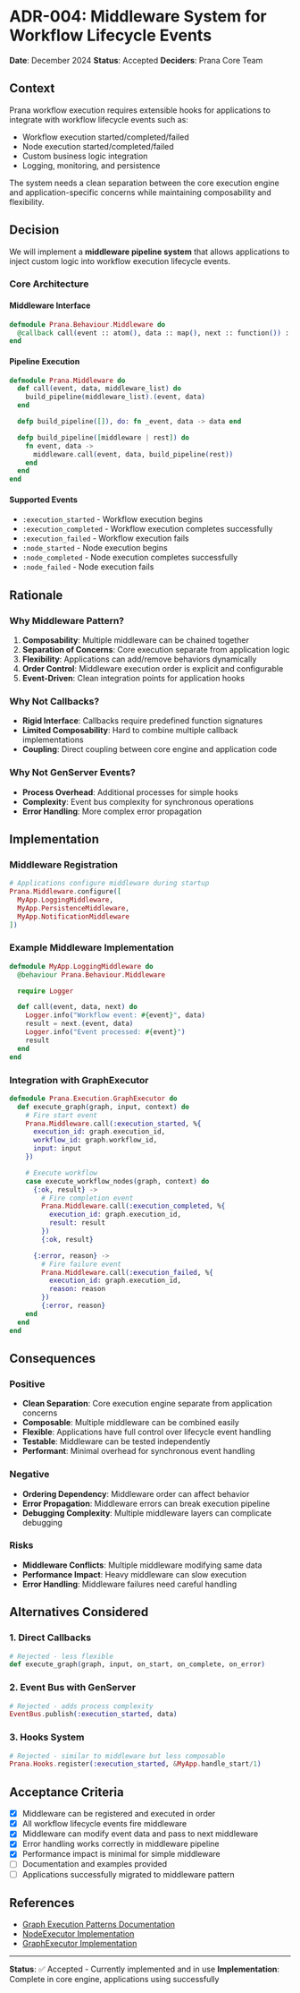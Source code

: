 # ADR-004: Middleware System for Workflow Lifecycle Events

**Date**: December 2024
**Status**: Accepted
**Deciders**: Prana Core Team

## Context

Prana workflow execution requires extensible hooks for applications to integrate with workflow lifecycle events such as:
- Workflow execution started/completed/failed
- Node execution started/completed/failed
- Custom business logic integration
- Logging, monitoring, and persistence

The system needs a clean separation between the core execution engine and application-specific concerns while maintaining composability and flexibility.

## Decision

We will implement a **middleware pipeline system** that allows applications to inject custom logic into workflow execution lifecycle events.

### Core Architecture

#### Middleware Interface
```elixir
defmodule Prana.Behaviour.Middleware do
  @callback call(event :: atom(), data :: map(), next :: function()) :: any()
end
```

#### Pipeline Execution
```elixir
defmodule Prana.Middleware do
  def call(event, data, middleware_list) do
    build_pipeline(middleware_list).(event, data)
  end

  defp build_pipeline([]), do: fn _event, data -> data end

  defp build_pipeline([middleware | rest]) do
    fn event, data ->
      middleware.call(event, data, build_pipeline(rest))
    end
  end
end
```

#### Supported Events
- `:execution_started` - Workflow execution begins
- `:execution_completed` - Workflow execution completes successfully
- `:execution_failed` - Workflow execution fails
- `:node_started` - Node execution begins
- `:node_completed` - Node execution completes successfully
- `:node_failed` - Node execution fails

## Rationale

### Why Middleware Pattern?

1. **Composability**: Multiple middleware can be chained together
2. **Separation of Concerns**: Core execution separate from application logic
3. **Flexibility**: Applications can add/remove behaviors dynamically
4. **Order Control**: Middleware execution order is explicit and configurable
5. **Event-Driven**: Clean integration points for application hooks

### Why Not Callbacks?

- **Rigid Interface**: Callbacks require predefined function signatures
- **Limited Composability**: Hard to combine multiple callback implementations
- **Coupling**: Direct coupling between core engine and application code

### Why Not GenServer Events?

- **Process Overhead**: Additional processes for simple hooks
- **Complexity**: Event bus complexity for synchronous operations
- **Error Handling**: More complex error propagation

## Implementation

### Middleware Registration
```elixir
# Applications configure middleware during startup
Prana.Middleware.configure([
  MyApp.LoggingMiddleware,
  MyApp.PersistenceMiddleware,
  MyApp.NotificationMiddleware
])
```

### Example Middleware Implementation
```elixir
defmodule MyApp.LoggingMiddleware do
  @behaviour Prana.Behaviour.Middleware

  require Logger

  def call(event, data, next) do
    Logger.info("Workflow event: #{event}", data)
    result = next.(event, data)
    Logger.info("Event processed: #{event}")
    result
  end
end
```

### Integration with GraphExecutor
```elixir
defmodule Prana.Execution.GraphExecutor do
  def execute_graph(graph, input, context) do
    # Fire start event
    Prana.Middleware.call(:execution_started, %{
      execution_id: graph.execution_id,
      workflow_id: graph.workflow_id,
      input: input
    })

    # Execute workflow
    case execute_workflow_nodes(graph, context) do
      {:ok, result} ->
        # Fire completion event
        Prana.Middleware.call(:execution_completed, %{
          execution_id: graph.execution_id,
          result: result
        })
        {:ok, result}

      {:error, reason} ->
        # Fire failure event
        Prana.Middleware.call(:execution_failed, %{
          execution_id: graph.execution_id,
          reason: reason
        })
        {:error, reason}
    end
  end
end
```

## Consequences

### Positive
- **Clean Separation**: Core execution engine separate from application concerns
- **Composable**: Multiple middleware can be combined easily
- **Flexible**: Applications have full control over lifecycle event handling
- **Testable**: Middleware can be tested independently
- **Performant**: Minimal overhead for synchronous event handling

### Negative
- **Ordering Dependency**: Middleware order can affect behavior
- **Error Propagation**: Middleware errors can break execution pipeline
- **Debugging Complexity**: Multiple middleware layers can complicate debugging

### Risks
- **Middleware Conflicts**: Multiple middleware modifying same data
- **Performance Impact**: Heavy middleware can slow execution
- **Error Handling**: Middleware failures need careful handling

## Alternatives Considered

### 1. Direct Callbacks
```elixir
# Rejected - less flexible
def execute_graph(graph, input, on_start, on_complete, on_error)
```

### 2. Event Bus with GenServer
```elixir
# Rejected - adds process complexity
EventBus.publish(:execution_started, data)
```

### 3. Hooks System
```elixir
# Rejected - similar to middleware but less composable
Prana.Hooks.register(:execution_started, &MyApp.handle_start/1)
```

## Acceptance Criteria

- [x] Middleware can be registered and executed in order
- [x] All workflow lifecycle events fire middleware
- [x] Middleware can modify event data and pass to next middleware
- [x] Error handling works correctly in middleware pipeline
- [x] Performance impact is minimal for simple middleware
- [ ] Documentation and examples provided
- [ ] Applications successfully migrated to middleware pattern

## References

- [Graph Execution Patterns Documentation](../graph_execution%20pattern.md)
- [NodeExecutor Implementation](../../lib/prana/node_executor.ex)
- [GraphExecutor Implementation](../../lib/prana/execution/graph_executor.ex)

---

**Status**: ✅ Accepted - Currently implemented and in use
**Implementation**: Complete in core engine, applications using successfully
